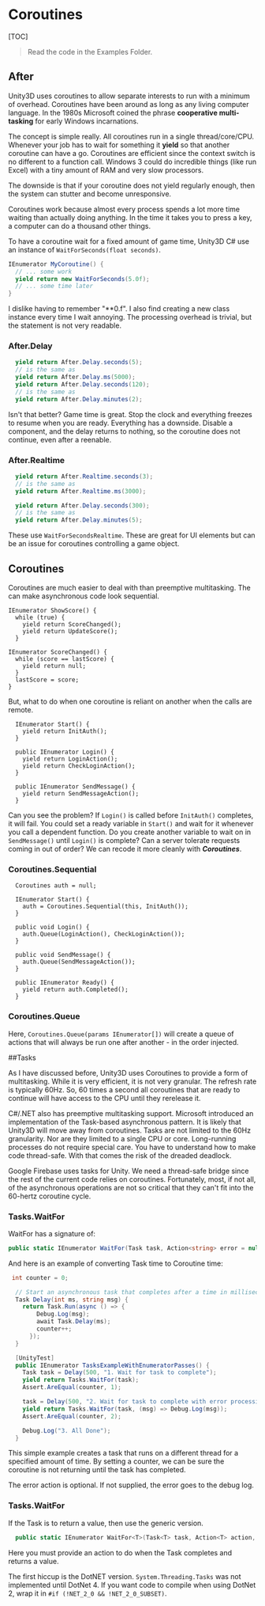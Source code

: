 # Coroutines
[TOC]

> Read the code in the Examples Folder.

## After

Unity3D uses coroutines to allow separate interests to run with a minimum of overhead. Coroutines have been around as long as any living computer language. In the 1980s Microsoft coined the phrase **cooperative multi-tasking** for early Windows incarnations.

The concept is simple really. All coroutines run in a single thread/core/CPU. Whenever your job has to wait for something it **yield** so that another coroutine can have a go. Coroutines are efficient since the context switch is no different to a function call. Windows 3 could do incredible things (like run Excel) with a tiny amount of RAM and very slow processors.

The downside is that if your coroutine does not yield regularly enough, then the system can stutter and become unresponsive.

Coroutines work because almost every process spends a lot more time waiting than actually doing anything. In the time it takes you to press a key, a computer can do a thousand other things.

To have a coroutine wait for a fixed amount of game time, Unity3D C# use an instance of `WaitForSeconds(float seconds)`.

```C#
IEnumerator MyCoroutine() {
  // ... some work
  yield return new WaitForSeconds(5.0f);
  // ... some time later
}
```

I dislike having to remember "**0.f". I also find creating a new class instance every time I wait annoying. The processing overhead is trivial, but the statement is not very readable.

### After.Delay

```C#
  yield return After.Delay.seconds(5);
  // is the same as
  yield return After.Delay.ms(5000);
  yield return After.Delay.seconds(120);
  // is the same as
  yield return After.Delay.minutes(2);
```

Isn't that better? Game time is great. Stop the clock and everything freezes to resume when you are ready. Everything has a downside. Disable a component, and the delay returns to nothing, so the coroutine does not continue, even after a reenable.

### After.Realtime
```C#
  yield return After.Realtime.seconds(3);
  // is the same as
  yield return After.Realtime.ms(3000);

  yield return After.Delay.seconds(300);
  // is the same as
  yield return After.Delay.minutes(5);
```

These use `WaitForSecondsRealtime`. These are great for UI elements but can be an issue for coroutines controlling a game object.

## Coroutines

Coroutines are much easier to deal with than preemptive multitasking. The can make asynchronous code look sequential.

```#C
IEnumerator ShowScore() {
  while (true) {
    yield return ScoreChanged();
    yield return UpdateScore();
  }

IEnumerator ScoreChanged() {
  while (score == lastScore) {
    yield return null;
  }
  lastScore = score;
}
```

But, what to do when one coroutine is reliant on another when the calls are remote.

```#C
  IEnumerator Start() {
    yield return InitAuth();
  }

  public IEnumerator Login() {
    yield return LoginAction();
    yield return CheckLoginAction();
  }

  public IEnumerator SendMessage() {
    yield return SendMessageAction();
  }
```

Can you see the problem? If ```Login()``` is called before ```InitAuth()``` completes, it will fail. You could set a ready variable in ```Start()``` and wait for it whenever you call a dependent function. Do you create another variable to wait on in ```SendMessage()``` until ```Login()``` is complete? Can a server tolerate requests coming in out of order? We can recode it more cleanly with ***Coroutines***.

### Coroutines.Sequential

```#C
  Coroutines auth = null;

  IEnumerator Start() {
    auth = Coroutines.Sequential(this, InitAuth());
  }

  public void Login() {
    auth.Queue(LoginAction(), CheckLoginAction());
  }

  public void SendMessage() {
    auth.Queue(SendMessageAction());
  } 

  public IEnumerator Ready() {
    yield return auth.Completed();
  }
```

### Coroutines.Queue
Here, ```Coroutines.Queue(params IEnumerator[])``` will create a queue of actions that will always be run one after another - in the order injected.

##Tasks

As I have discussed before, Unity3D uses Coroutines to provide a form of multitasking. While it is very efficient, it is not very granular. The refresh rate is typically 60Hz. So, 60 times a second all coroutines that are ready to continue will have access to the CPU until they rerelease it.

C#/.NET also has preemptive multitasking support. Microsoft introduced an implementation of the Task-based asynchronous pattern. It is likely that Unity3D will move away from coroutines. Tasks are not limited to the 60Hz granularity. Nor are they limited to a single CPU or core. Long-running processes do not require special care. You have to understand how to make code thread-safe. With that comes the risk of the dreaded deadlock.

Google Firebase uses tasks for Unity. We need a thread-safe bridge since the rest of the current code relies on coroutines. Fortunately, most, if not all, of the asynchronous operations are not so critical that they can't fit into the 60-hertz coroutine cycle.

### Tasks.WaitFor
WaitFor has a signature of:
```C#
public static IEnumerator WaitFor(Task task, Action<string> error = null);
```
And here is an example of converting Task time to Coroutine time:
```C#
 int counter = 0;

  // Start an asynchronous task that completes after a time in milliseconds
  Task Delay(int ms, string msg) {
    return Task.Run(async () => {
        Debug.Log(msg);
        await Task.Delay(ms);
        counter++;
      });
  }

  [UnityTest]
  public IEnumerator TasksExampleWithEnumeratorPasses() {
    Task task = Delay(500, "1. Wait for task to complete");
    yield return Tasks.WaitFor(task);
    Assert.AreEqual(counter, 1);

    task = Delay(500, "2. Wait for task to complete with error processing");
    yield return Tasks.WaitFor(task, (msg) => Debug.Log(msg));
    Assert.AreEqual(counter, 2);

    Debug.Log("3. All Done");
  }
```

This simple example creates a task that runs on a different thread for a specified amount of time. By setting a counter, we can be sure the coroutine is not returning until the task has completed.

The error action is optional. If not supplied, the error goes to the debug log.

### Tasks.WaitFor<T>
If the Task is to return a value, then use the generic version.

```C#
  public static IEnumerator WaitFor<T>(Task<T> task, Action<T> action, Action<string> error = null);
```
Here you must provide an action to do when the Task completes and returns a value.

The first hiccup is the DotNET version. ```System.Threading.Tasks``` was not implemented until DotNet 4. If you want code to compile when using DotNet 2, wrap it in ```#if (!NET_2_0 && !NET_2_0_SUBSET)```.